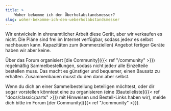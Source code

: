 ```yaml
---
title: >
    Woher bekomme ich den Überholabstandsmesser?
slug: woher-bekomme-ich-den-ueberholabstandsmesser
---
```


Wir entwickeln in ehrenamtlicher Arbeit diese Gerät, aber wir verkaufen es
nicht. Die Pläne sind frei im Internet verfügbar, sodass jede:r es selbst
nachbauen kann. Kapazitäten zum (kommerziellen) Angebot fertiger Geräte haben
wir aber keine.

Über das Forum organisiert [die Community]({{< ref "/community" >}}) regelmäßig
Sammelbestellungen, sodass nicht jede:r alle Einzelteile bestellen muss. Das
macht es günstiger und bequemer, einen Bausatz zu erhalten. Zusammenbauen musst
du den dann aber selbst.

Wenn du dich an einer Sammelbestellung beteiligen möchtest, oder dir sogar
vorstellen könntest eine zu organisieren (eine [Bauteileliste]({{< ref
"docs/classic/parts" >}}) mit Hinweisen und Bestell-Links haben wir), melde
dich bitte im Forum [der Community]({{< ref "/community" >}}).
